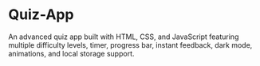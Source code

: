 # Quiz-App
An advanced quiz app built with HTML, CSS, and JavaScript featuring multiple difficulty levels, timer, progress bar, instant feedback, dark mode, animations, and local storage support.
